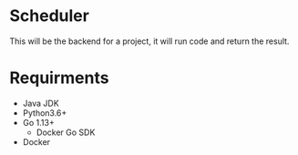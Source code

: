 # Scheduler

This will be the backend for a project, it will run code and return the result.


# Requirments
  * Java JDK
  * Python3.6+
  * Go 1.13+
    * Docker Go SDK
  * Docker
